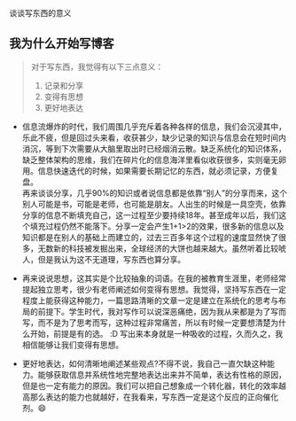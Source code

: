 谈谈写东西的意义

## 我为什么开始写博客
> 对于写东西，我觉得有以下三点意义：  
> 1. 记录和分享
> 2. 变得有思想
> 3. 更好地表达  

* 信息流爆炸的时代，我们周围几乎充斥着各种各样的信息，我们会沉浸其中，乐此不疲，但是回过头来看，收获甚少，缺少记录的知识与信息会在短时间内消沉，等到下次需要从大脑里取出时已经烟消云散。缺乏系统化的知识体系，缺乏整体架构的思维，我们在碎片化的信息海洋里看似收获很多，实则毫无卵用。信息快速迭代的时候，如果需要长期记忆的东西，就必须记录，方便复盘。  
再来谈谈分享，几乎90%的知识或者说信息都是依靠“别人”的分享而来，这个别人可能是书，可能是老师，也可能是朋友。人出生的时候是一具空壳，依靠分享的信息不断填充自己，这一过程至少要持续18年。甚至成年以后，我们这个填充过程仍然不能落下。分享一定会产生1+1>2的效果，很多新的信息以及知识都是在别人的基础上而建立的，过去三百多年这个过程的速度显然快了很多，无数新的科技被发掘出来，全球经济的大饼也越来越大。虽然听着比较唬人，但是我认为这不无道理，写东西也算分享。

* 再来说说思想，这其实是个比较抽象的词语。在我的被教育生涯里，老师经常提起独立思考，很少有老师阐述如何变得有思想。我觉得，坚持写东西在一定程度上能获得这种能力，一篇思路清晰的文章一定是建立在系统化的思考与布局的前提下。学生时代，我对写作可以说深恶痛绝，因为我从来都是为了写而写，而不是为了思考而写，这种过程非常痛苦，所以有时候一定要想清楚为什么开始，前提是有的选。 :D 写出来本身就是一种吸收的过程，久而久之，我相信能够让我们变得有思想。

* 更好地表达，如何清晰地阐述某些观点?不得不说，我自己一直欠缺这种能力。能够获取信息并系统性地完整地表达出来并不简单，表达有性格的原因，但是也一定有能力的原因。我们可以把自己想象成一个转化器，转化的效率越高那么表达的能力也就越好，在我看来，写东西一定是这个反应的正向催化剂。:smile:
